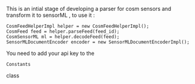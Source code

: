 This is an intial stage of developing a parser for cosm sensors and transform it to sensorML , to use it :

<pre><code>CosmFeedHelperImpl helper = new CosmFeedHelperImpl();
CosmFeed feed = helper.parseFeed(feed_id);
CosmSensorML ml = helper.decodeFeed(feed);
SensorMLDocumentEncoder encoder = new SensorMLDocumentEncoderImpl();</code></pre>

<p>You need to add your api key to the <pre><code>Constants</code></pre> class
